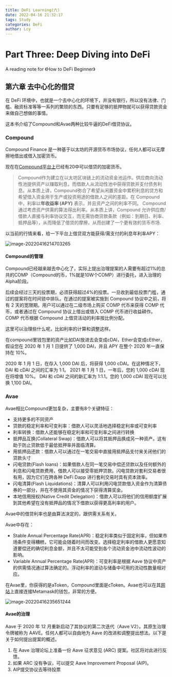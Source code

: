 ```yaml
---
title: DeFi Learning(六)
date: 2022-04-16 21:32:17
tags: Study
categories: DeFi
author: Lcy 
---
```


# Part Three: Deep Diving into DeFi

A reading note for 《How to DeFi Beginner》

## 第六章 去中心化的借贷

在 DeFi 环境中，也就是一个去中心化的环境下，并没有银行，所以没有法律、门槛、融资标准等等一系列的繁琐的东西。只要有足够的抵押物就可以获得贷款资金来做自己想做的事情。

这本书介绍了Compound和Avae两种比较牛逼的DeFi借贷协议。

### Compound

Compound Finance 是一种基于以太坊的开源货币市场协议，任何人都可以无摩擦地借出或借入加密货币。

现在在[Compound平台上](https://compound.finance/markets)已经有20中可以借贷的加密货币。

> Compound作为建立在以太坊区块链上的流动资金池运作。供应商向流动性池提供资产以赚取利息，而借款人从流动性池中获得贷款并支付债务利息。从本质上讲，Compound弥合了希望从闲置资金中累积利息的贷方和希望借入资金用于生产或投资用途的借款人之间的差距。在 Compound 中，利率以**年收益率 (APY)**  表示，并且资产之间的利率不同。 Compound 通过考虑资产供需的算法得出利率。从本质上讲，Compound  允许供应商/借款人直接与利率协议交互，而无需协商贷款条款（例如：到期日、利率、抵押品等），从而降低了借贷的摩擦，从而创建了一个更有效的货币市场.

以当前的行情来看，给一下平台上借贷双方能获得/需支付的利息年利率APY：

![image-20220416214703265](https://luochengyu.oss-cn-beijing.aliyuncs.com/img/image-20220416214703265.png)

#### Compound的管理

Compound已经越来越去中心化了，实际上提出治理提案的人需要有超过1%的总共的COMP（Compound的币，1%就是10W个COMP）进行委托，进入治理的Alpha阶段。

后续会经过三天的投票期，必须获得超过4%的投票。一旦收到最低投票门槛，通过的提案将在时间锁中排队。在通过的提案被实施到  Compound 协议中之前，将有 2 天的宽限期。用户可以通过在二级市场上购买 COMP 代币来获得 COMP 代币，或者通过在 Compound  协议上借出或借入 COMP 代币进行收益耕作。 COMP 代币根据 Compound 上借贷活动的利率按比例分配。

这里可以治理些什么呢，比如利率的计算和调整这样。

在compound里钱包里的资产比如DAI放进去会变成cDAI，Ether会变成cEther，假设您在 2020 年 1 月 1 日提供了 1,000 DAI，并且 APY 在整个 2020 年一直保持在 10%。

2020 年 1 月 1 日，在存入 1,000 DAI 后，将获得 1,000 cDAI。在这种情况下，DAI 和 cDAI 之间的汇率为 1:1。  2021 年 1 月 1 日，一年后，您的 1,000 cDAI 现在将增值 10%。 DAI 和 cDAI 之间的新汇率为 1:1.1。您的 1,000  cDAI 现在可以兑换 1,100 DAI。

### Avae

Avae相比Compound更加复杂，主要有8个关键特征：

- 支持更多的不同资产
- 贷款的稳定利率和可变利率：借款人可以灵活地选择稳定利率或可变利率
- 利率转换：借款人还能够在稳定利率和可变利率之间进行转换
- 抵押品互换(Collateral Swap)：借款人可以将其抵押品换成另一种资产。这有助于防止贷款低于最低抵押率并面临清算。
- 用抵押品还款：借款人可以通过在一笔交易中直接用抵押品支付来关闭他们的贷款头寸
- 闪电贷款(Flash loans)：如果借款人在同一笔交易中偿还贷款以及任何额外的利息和闪电贷款费用，借款人可以接受零抵押贷款。闪电贷款对套利交易者很有用，因为它们在跨各种 DeFi Dapp  进行套利交易时具有资本效率。
- 闪电清算(Flash Liquidations)：清算人可以利用闪电贷款借入资金作为清算债券的一部分，并在不使用其资金的情况下获得清算奖金。
- 本地信用授权(Native Credit Delegation)：借款人可以将他们的信用额度扩展到其他希望在没有抵押品的情况下借款以获得更高利率的用户。

Avae中的借贷利率也是由算法决定的，跟供需关系有关。

Avae中存在：

- Stable Annual Percentage Rate(APR)：稳定利率类似于固定利率，但如果市场条件变得糟糕，它可能会随着时间而改变。选择稳定利率的借款人更愿意知道要偿还的确切利息金额，并且不太可能受到各个流动资金池中流动性波动的影响。
- Variable Annual Percentage Rate(APR)：可变利率是根据 Aave 协议中资产的供需情况通过算法确定的。浮动利率的波动与储备中可用的流动性数量相对应。

在Avae里，你获得的是aToken，Compound里面是cToken。Avae也可以在其[网站](https://app.aave.com/)上直接连接Metamask的钱包，非常的方便。

![image-20220416235651244](https://luochengyu.oss-cn-beijing.aliyuncs.com/img/image-20220416235651244.png)

#### Avae的治理

Aave  于 2020 年 12 月重新启动了其协议的第二次迭代（Aave V2）。其原生治理令牌被称为 AAVE。任何人都可以自由地为 Aave  的改进和调整提出想法。以下是关于如何提出提案的概述。 

1. 在 Aave 治理论坛上准备一份 Aave 征求意见 (ARC) 提案。社区将对此进行反馈。 
2. 如果 ARC 没有争议，可以提交 Aave Improvement Proposal (AIP)。 
3. AIP提交协议去等待投票

